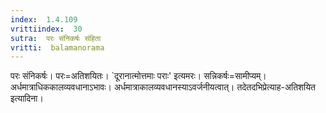 ```yaml
---
index:  1.4.109
vrittiindex:  30
sutra:  परः संनिकर्षः संहिता
vritti:  balamanorama 
---
```


परः संनिकर्षः। परः=अतिशयितः। `दूरानात्मोत्तमाः पराः' इत्यमरः। सन्निकर्षः=सामीप्यम्। अर्धमात्राधिककालव्यवधानाऽभावः। अर्धमात्राकालव्यवधानस्याऽवर्जनीयत्वात्। तदेतदभिप्रेत्याह-अतिशयित इत्यादिना।

